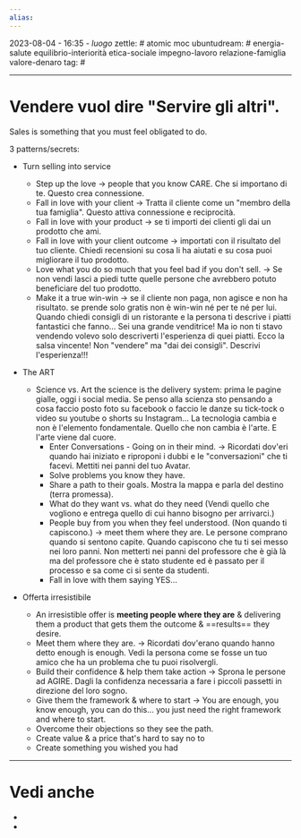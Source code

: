```yaml
---
alias: 
---
```

2023-08-04 - 16:35 - *luogo*
zettle: # atomic moc
ubuntudream: # energia-salute equilibrio-interiorità etica-sociale impegno-lavoro relazione-famiglia valore-denaro 
tag: #

---
# Vendere vuol dire "Servire gli altri".

Sales is something that you must feel obligated to do.

3 patterns/secrets:
- Turn selling into service
	- Step up the love -> people that you know CARE. Che si importano di te. Questo crea connessione.
	- Fall in love with your client -> Tratta il cliente come un "membro della tua famiglia". Questo attiva connessione e reciprocità.
	- Fall in love with your product -> se ti importi dei clienti gli dai un prodotto che ami.
	- Fall in love with your client outcome -> importati con il risultato del tuo cliente. Chiedi recensioni su cosa li ha aiutati e su cosa puoi migliorare il tuo prodotto.
	- Love what you do so much that you feel bad if you don't sell. -> Se non vendi lasci a piedi tutte quelle persone che avrebbero potuto beneficiare del tuo prodotto.
	- Make it a true win-win -> se il cliente non paga, non agisce e non ha risultato. se prende solo gratis non è win-win né per te né per lui.
	  Quando chiedi consigli di un ristorante e la persona ti descrive i piatti fantastici che fanno...  Sei una grande venditrice!
	  Ma io non ti stavo vendendo volevo solo descriverti l'esperienza di quei piatti.
	  Ecco la salsa vincente! Non "vendere" ma "dai dei consigli". Descrivi l'esperienza!!!
	  
-  The ART
	- Science vs. Art
	  the science is the delivery system: prima le pagine gialle, oggi i social media.
	  Se penso alla scienza sto pensando a cosa faccio posto foto su facebook o faccio le danze su tick-tock o video su youtube o shorts su Instagram...
	  La tecnologia cambia e non è l'elemento fondamentale.
	  Quello che non cambia è l'arte. E l'arte viene dal cuore.
	  - Enter Conversations - Going on in their mind. -> Ricordati dov'eri quando hai iniziato e riproponi i dubbi e le "conversazioni" che ti facevi. Mettiti nei panni del tuo Avatar.
	  - Solve problems you know they have.
	  - Share a path to their goals. Mostra la mappa e parla del destino (terra promessa).
	  - What do they want vs. what do they need (Vendi quello che vogliono e entrega quello di cui hanno bisogno per arrivarci.)
	  - People buy from you when they feel understood. (Non quando ti capiscono.) -> meet them where they are.
	    Le persone comprano quando si sentono capite. Quando capiscono che tu ti sei messo nei loro panni. Non metterti nei panni del professore che è già là ma del professore che è stato studente ed è passato per il processo e sa come ci si sente da studenti.
	  - Fall in love with them saying YES...
	    
- Offerta irresistibile
	- An irresistible offer is **meeting people where they are** & delivering them a product that gets them the outcome & ==results== they desire.
	- Meet them where they are. -> Ricordati dov'erano quando hanno detto enough is enough. Vedi la persona come se fosse un tuo amico che ha un problema che tu puoi risolvergli.
	- Build their confidence & help them take action -> Sprona le persone ad AGIRE. Dagli la confidenza necessaria a fare i piccoli passetti in direzione del loro sogno.
	- Give them the framework & where to start -> You are enough, you know enough, you can do this... you just need the right framework and where to start.
	- Overcome their objections so they see the path.
	- Create value & a price that's hard to say no to
	- Create something you wished you had


---
# Vedi anche
- 
- 